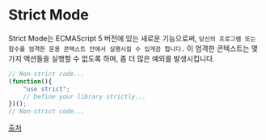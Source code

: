 # Strict Mode
Strict Mode는 ECMAScript 5 버전에 있는 새로운 기능으로써, `당신의 프로그램 또는 함수를 엄격한 운용 콘텍스트 안에서 실행시킬 수 있게끔 합니다.` 이 엄격한 콘텍스트는 몇가지 액션들을 실행할 수 없도록 하며, 좀 더 많은 예외를 발생시킵니다.

```js
// Non-strict code...
(function(){
    "use strict";
    // Define your library strictly...
})();
// Non-strict code...
```
[출처](http://blog.aliencube.org/ko/2014/01/02/reasons-behind-using-strict-mode-while-coding-javascript/)